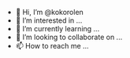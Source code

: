 - 👋 Hi, I’m @kokorolen
- 👀 I’m interested in ...
- 🌱 I’m currently learning ...
- 💞️ I’m looking to collaborate on ...
- 📫 How to reach me ...

<!---
kokorolen/kokorolen is a ✨ special ✨ repository because its `README.md` (this file) appears on your GitHub profile.
You can click the Preview link to take a look at your changes.
--->
